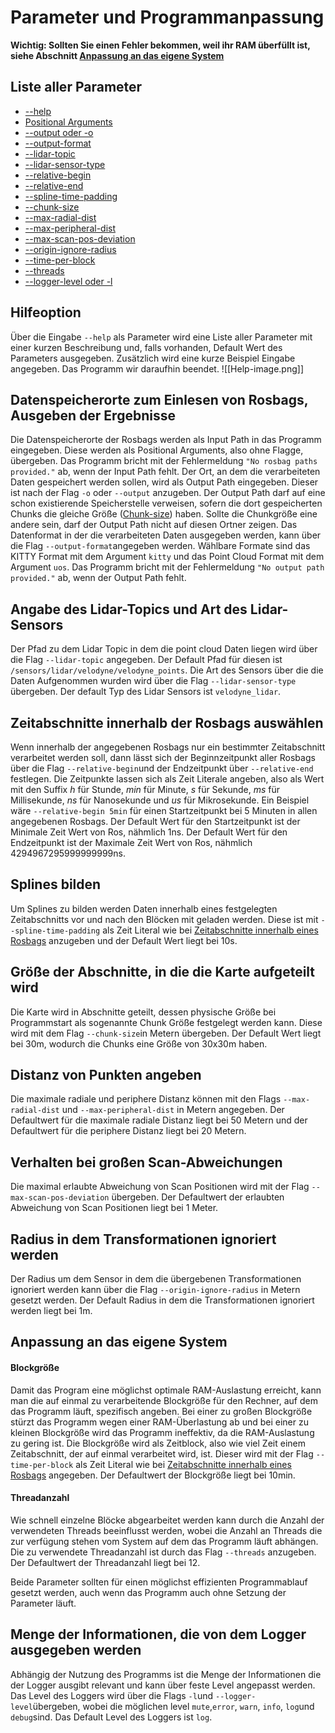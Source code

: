 # Parameter und Programmanpassung

**Wichtig: Sollten Sie einen Fehler bekommen, weil ihr RAM überfüllt ist, siehe Abschnitt [Anpassung an das eigene System](#Anpassung)**

## Liste aller Parameter
- [--help](#Help)
-  [Positional Arguments](#Ein-Ausgabe)
-  [--output oder -o](#Ein-Ausgabe)
- [--output-format](#Ein-Ausgabe)
-  [--lidar-topic](#Topic)
-  [--lidar-sensor-type](#Topic)
-  [--relative-begin](#Zeitabschnitte)
-  [--relative-end](#Zeitabschnitte)
-  [--spline-time-padding](#Splines)
-  [--chunk-size](#chunksize)
-  [--max-radial-dist](#Distanz)
-  [--max-peripheral-dist](#Distanz)
-  [--max-scan-pos-deviation](#Abweichungen)
-  [--origin-ignore-radius](#Transformation)
-  [--time-per-block](#Anpassung)
-  [--threads](#Anpassung)
- [--logger-level oder -l](#Logger)
<a name="Help"></a>
## Hilfeoption
Über die Eingabe `--help` als Parameter wird eine Liste aller Parameter mit einer kurzen Beschreibung und, falls vorhanden, Default Wert des Parameters ausgegeben. Zusätzlich wird eine kurze Beispiel Eingabe angegeben. Das Programm wir daraufhin beendet.
![[Help-image.png]]
<a name="Ein-Ausgabe"></a>
## Datenspeicherorte zum Einlesen von Rosbags, Ausgeben der Ergebnisse
Die Datenspeicherorte der Rosbags werden als Input Path in das Programm eingegeben. Diese werden als Positional Arguments, also ohne Flagge, übergeben.
Das Programm bricht mit der Fehlermeldung `"No rosbag paths provided."` ab, wenn der Input Path fehlt.
Der Ort, an dem die verarbeiteten Daten gespeichert werden sollen, wird als Output Path eingegeben. Dieser ist nach der Flag `-o` oder `--output` anzugeben.
Der Output Path darf auf eine schon existierende Speicherstelle verweisen, sofern die dort gespeicherten Chunks die gleiche Größe ([Chunk-size](#chunksize)) haben. Sollte die Chunkgröße eine andere sein, darf der Output Path nicht auf diesen Ortner zeigen. 
Das Datenformat in der die verarbeiteten Daten ausgegeben werden, kann über die Flag `--output-format`angegeben werden. Wählbare Formate sind das KITTY Format mit dem Argument `kitty` und das Point Cloud Format mit dem Argument `uos`.
Das Programm bricht mit der Fehlermeldung `"No output path provided."` ab, wenn der Output Path fehlt.
<a name="Topic"></a>
## Angabe des Lidar-Topics und Art des  Lidar-Sensors
Der Pfad zu dem Lidar Topic in dem die point cloud Daten liegen wird über die Flag `--lidar-topic` angegeben. Der Default Pfad für diesen ist `/sensors/lidar/velodyne/velodyne_points`.
Die Art des Sensors über die die Daten Aufgenommen wurden wird über die Flag `--lidar-sensor-type` übergeben. Der default Typ des Lidar Sensors ist `velodyne_lidar`.
<a name="Zeitabschnitte"></a>
## Zeitabschnitte innerhalb der Rosbags auswählen
Wenn innerhalb der angegebenen Rosbags nur ein bestimmter Zeitabschnitt verarbeitet werden soll, dann lässt sich der Beginnzeitpunkt aller Rosbags über die Flag `--relative-begin`und der Endzeitpunkt über `--relative-end` festlegen. 
Die Zeitpunkte lassen sich als Zeit Literale angeben, also als Wert mit den Suffix *h* für Stunde, *min* für Minute, *s* für Sekunde, *ms* für Millisekunde, *ns* für Nanosekunde und *us* für Mikrosekunde. 
Ein Beispiel wäre `--relative-begin 5min` für einen Startzeitpunkt bei 5 Minuten in allen angegebenen Rosbags.
Der Default Wert für den Startzeitpunkt ist der Minimale Zeit Wert von Ros, nähmlich 1ns.
Der Default Wert für den Endzeitpunkt ist der Maximale Zeit Wert von Ros, nähmlich 4294967295999999999ns.
<a name="Splines"></a>
## Splines bilden 
Um Splines zu bilden werden Daten innerhalb eines festgelegten Zeitabschnitts vor und nach den Blöcken mit geladen werden.
Diese ist mit `--spline-time-padding` als Zeit Literal wie bei [Zeitabschnitte innerhalb eines Rosbags](#Zeitabschnitte) anzugeben und der Default Wert liegt bei 10s.
<a name="chunksize"></a>
## Größe der Abschnitte, in die die Karte aufgeteilt wird
Die Karte wird in Abschnitte geteilt, dessen physische Größe bei Programmstart als sogenannte Chunk Größe festgelegt werden kann. Diese wird mit dem Flag `--chunk-size`in Metern übergeben. Der Default Wert liegt bei 30m, wodurch die Chunks eine Größe von 30x30m haben.
<a name="Distanz"></a>
## Distanz von Punkten angeben
Die maximale radiale und periphere Distanz können mit den Flags `--max-radial-dist` und `--max-peripheral-dist` in Metern angegeben.
Der Defaultwert für die maximale radiale Distanz liegt bei 50 Metern und der Defaultwert für die periphere Distanz liegt bei 20 Metern.
<a name="Abweichungen"></a>
## Verhalten bei großen Scan-Abweichungen
Die maximal erlaubte Abweichung von Scan Positionen wird mit der Flag `--max-scan-pos-deviation` übergeben.
Der Defaultwert der erlaubten Abweichung von Scan Positionen liegt bei 1 Meter.
<a name="Transformation"></a>
## Radius in dem Transformationen ignoriert werden
Der Radius um dem Sensor in dem die übergebenen Transformationen ignoriert werden kann über die Flag `--origin-ignore-radius` in Metern gesetzt werden.
Der Default Radius in dem die Transformationen ignoriert werden liegt bei 1m.
<a name="Anpassung"></a>
## Anpassung an das eigene System
#### Blockgröße
Damit das Program eine möglichst optimale RAM-Auslastung erreicht, kann man die auf einmal zu verarbeitende Blockgröße  für den Rechner, auf dem das Programm läuft, spezifisch angeben.
Bei einer zu großen Blockgröße stürzt das Programm wegen einer RAM-Überlastung ab und bei einer zu kleinen Blockgröße wird das Programm ineffektiv, da die RAM-Auslastung zu gering ist.
Die Blockgröße wird als Zeitblock, also wie viel Zeit einem Zeitabschnitt, der auf einmal verarbeitet wird, ist. Dieser wird mit der Flag `--time-per-block` als Zeit Literal wie bei [Zeitabschnitte innerhalb eines Rosbags](#Zeitabschnitte) angegeben.
Der Defaultwert der Blockgröße liegt bei 10min.
#### Threadanzahl
Wie schnell einzelne Blöcke abgearbeitet werden kann durch die Anzahl der verwendeten Threads beeinflusst werden, wobei die Anzahl an Threads die zur verfügung stehen vom System auf dem das Programm läuft abhängen.
Die zu verwendete Threadanzahl ist durch das Flag `--threads` anzugeben. 
Der Defaultwert der Threadanzahl liegt bei 12.

Beide Parameter sollten für einen möglichst effizienten Programmablauf gesetzt werden, auch wenn das Programm auch ohne Setzung der Parameter läuft.
<a name="Logger"></a>
## Menge der Informationen, die von dem Logger ausgegeben werden
Abhängig der Nutzung des Programms ist die Menge der Informationen die der Logger ausgibt relevant und kann über feste Level angepasst werden.
Das Level des Loggers wird über die Flags `-l`und `--logger-level`übergeben, wobei die möglichen level `mute`,`error`, `warn`, `info`, `log`und `debug`sind.
Das Default Level des Loggers ist `log`.